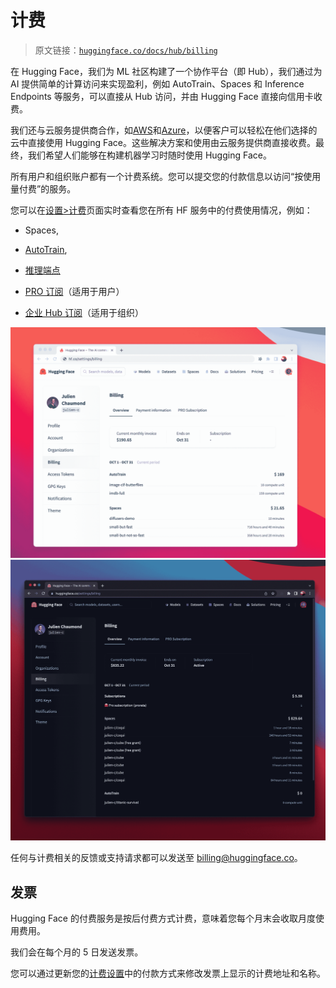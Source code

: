 # 计费

> 原文链接：[`huggingface.co/docs/hub/billing`](https://huggingface.co/docs/hub/billing)

在 Hugging Face，我们为 ML 社区构建了一个协作平台（即 Hub），我们通过为 AI 提供简单的计算访问来实现盈利，例如 AutoTrain、Spaces 和 Inference Endpoints 等服务，可以直接从 Hub 访问，并由 Hugging Face 直接向信用卡收费。

我们还与云服务提供商合作，如[AWS](https://huggingface.co/blog/aws-partnership)和[Azure](https://huggingface.co/blog/hugging-face-endpoints-on-azure)，以便客户可以轻松在他们选择的云中直接使用 Hugging Face。这些解决方案和使用由云服务提供商直接收费。最终，我们希望人们能够在构建机器学习时随时使用 Hugging Face。

所有用户和组织账户都有一个计费系统。您可以提交您的付款信息以访问“按使用量付费”的服务。

您可以在[设置>计费](https://huggingface.co/settings/billing)页面实时查看您在所有 HF 服务中的付费使用情况，例如：

+   Spaces,

+   [AutoTrain](https://huggingface.co/docs/autotrain/index),

+   [推理端点](https://huggingface.co/docs/inference-endpoints/index)

+   [PRO 订阅](https://huggingface.co/pricing)（适用于用户）

+   [企业 Hub 订阅](https://huggingface.co/enterprise)（适用于组织）

![](img/4bdce399ee4779c22a919beacec8f977.png) ![](img/33b413ba656756449c41bcc4fc4e30e7.png)

任何与计费相关的反馈或支持请求都可以发送至 billing@huggingface.co。

## 发票

Hugging Face 的付费服务是按后付费方式计费，意味着您每个月末会收取月度使用费用。

我们会在每个月的 5 日发送发票。

您可以通过更新您的[计费设置](https://huggingface.co/settings/billing)中的付款方式来修改发票上显示的计费地址和名称。
